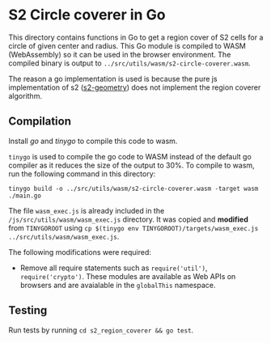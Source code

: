 # S2 Circle coverer in Go

This directory contains functions in Go to get a region cover of S2 cells for a circle of given center and radius. This Go module is compiled to WASM (WebAssembly) so it can be used in the browser environment. The compiled binary is output to `../src/utils/wasm/s2-circle-coverer.wasm`.

The reason a go implementation is used is because the pure js implementation of s2 ([s2-geometry](https://www.npmjs.com/package/s2-geometry)) does not implement the region coverer algorithm.

## Compilation

Install *go* and *tinygo* to compile this code to wasm.

`tinygo` is used to compile the go code to WASM instead of the default go compiler as it reduces the size of the output to 30\%.
To compile to wasm, run the following command in this directory:
```
tinygo build -o ../src/utils/wasm/s2-circle-coverer.wasm -target wasm ./main.go
```

The file `wasm_exec.js` is already included in the `/js/src/utils/wasm/wasm_exec.js` directory. It was copied and **modified** from `TINYGOROOT` using `cp $(tinygo env TINYGOROOT)/targets/wasm_exec.js ../src/utils/wasm/wasm_exec.js`.

The following modifications were required: 
- Remove all require statements such as `require('util')`, `require('crypto')`. These modules are available as Web APIs on browsers and are avaialable in the `globalThis` namespace.

## Testing

Run tests by running `cd s2_region_coverer && go test`.
